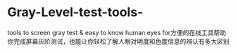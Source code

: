 # Gray-Level-test-tools-
tools to screen gray test &amp; easy to know human eyes for方便的在线工具帮助你完成屏幕灰阶测试，也能让你轻松了解人眼对明度和色度信息的辨认有多大区别
